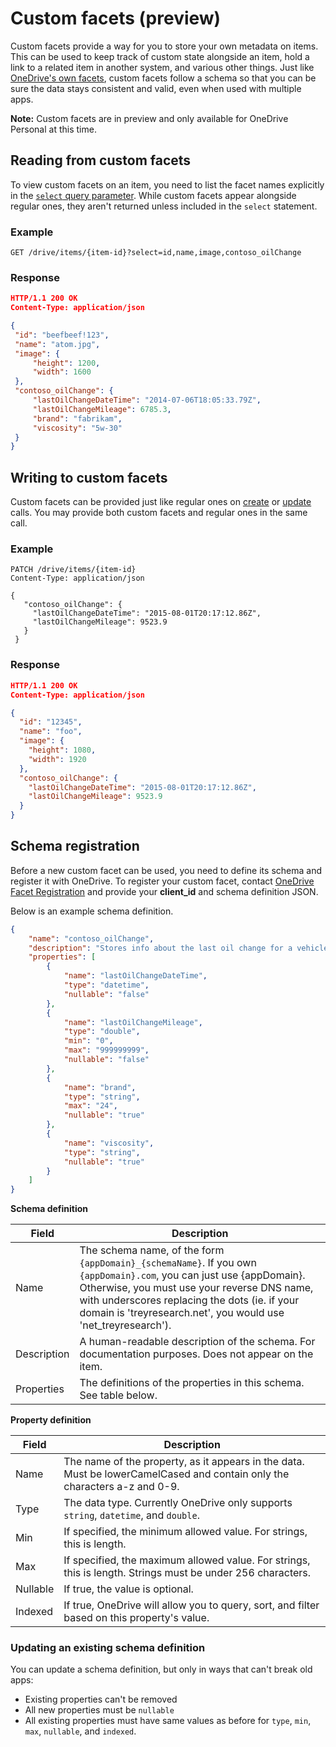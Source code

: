 # Custom facets (preview)

Custom facets provide a way for you to store your own metadata on items.
This can be used to keep track of custom state alongside an item, hold a link
to a related item in another system, and various other things. Just like
[OneDrive's own facets](../facets/facets.md), custom facets follow a schema
so that you can be sure the data stays consistent and valid, even when used
with multiple apps.

**Note:** Custom facets are in preview and only available for
OneDrive Personal at this time.

## Reading from custom facets

To view custom facets on an item, you need to list the facet names explicitly
in the [`select` query parameter](../odata/optional-query-parameters.md).
While custom facets appear alongside regular ones, they aren't returned unless
included in the `select` statement.

### Example
```http
GET /drive/items/{item-id}?select=id,name,image,contoso_oilChange
```

### Response
```json
HTTP/1.1 200 OK
Content-Type: application/json

{
 "id": "beefbeef!123",
 "name": "atom.jpg",
 "image": {
     "height": 1200,
     "width": 1600
 },
 "contoso_oilChange": {
     "lastOilChangeDateTime": "2014-07-06T18:05:33.79Z",
     "lastOilChangeMileage": 6785.3,
     "brand": "fabrikam",
     "viscosity": "5w-30"
 }
}
```

## Writing to custom facets

Custom facets can be provided just like regular ones on
[create](../items/create.md) or [update](../items/update.md) calls.
You may provide both custom facets and regular ones in the same call.  

### Example
```http
PATCH /drive/items/{item-id}
Content-Type: application/json

{
   "contoso_oilChange": {
     "lastOilChangeDateTime": "2015-08-01T20:17:12.86Z",
     "lastOilChangeMileage": 9523.9
   }
 }
```

### Response
```json
HTTP/1.1 200 OK
Content-Type: application/json

{
  "id": "12345",
  "name": "foo",
  "image": {
    "height": 1080,
    "width": 1920
  },
  "contoso_oilChange": {
    "lastOilChangeDateTime": "2015-08-01T20:17:12.86Z",
    "lastOilChangeMileage": 9523.9
  }
}
```

## Schema registration

Before a new custom facet can be used, you need to define its schema and
register it with OneDrive. To register your custom facet, contact
[OneDrive Facet Registration](mailto:odwhr@microsoft.com?subject=CustomFacet%20registration&body=client_id%)
and provide your **client_id** and schema definition JSON.

Below is an example schema definition.

```json
{
    "name": "contoso_oilChange",
    "description": "Stores info about the last oil change for a vehicle",
    "properties": [
        {
            "name": "lastOilChangeDateTime",
            "type": "datetime",
            "nullable": "false"
        },
        {
            "name": "lastOilChangeMileage",
            "type": "double",
            "min": "0",
            "max": "999999999",
            "nullable": "false"
        },
        {
            "name": "brand",
            "type": "string",
            "max": "24",
            "nullable": "true"
        },
        {
            "name": "viscosity",
            "type": "string",
            "nullable": "true"
        }
    ]
}
```

**Schema definition**

Field                   |Description
------------------------|-----------
Name                    | The schema name, of the form `{appDomain}_{schemaName}`. If you own `{appDomain}.com`, you can just use {appDomain}. Otherwise, you must use your reverse DNS name, with underscores replacing the dots (ie. if your domain is 'treyresearch.net', you would use 'net_treyresearch').
Description             | A human-readable description of the schema. For documentation purposes. Does not appear on the item.
Properties              | The definitions of the properties in this schema. See table below.

**Property definition**

Field      | Description
-----------|-------------
Name       | The name of the property, as it appears in the data. Must be lowerCamelCased and contain only the characters a-z and 0-9.
Type       | The data type. Currently OneDrive only supports `string`, `datetime`, and `double`.
Min        | If specified, the minimum allowed value. For strings, this is length.
Max        | If specified, the maximum allowed value. For strings, this is length. Strings must be under 256 characters.
Nullable   | If true, the value is optional.
Indexed    | If true, OneDrive will allow you to query, sort, and filter based on this property's value.

### Updating an existing schema definition
You can update a schema definition, but only in ways that can't break old apps:

- Existing properties can't be removed
- All new properties must be `nullable`
- All existing properties must have same values as before for `type`, `min`, `max`, `nullable`, and `indexed`.

<!-- {
  "type": "#page.annotation",
  "description": "Use custom facets to store your own metadata on items.",
  "keywords": "metadata,custom,schema,extension,extensibility,facet,facets,onedrive",
  "section": "documentation",
  "tocPath": "Concepts/Custom metadata"
} -->
